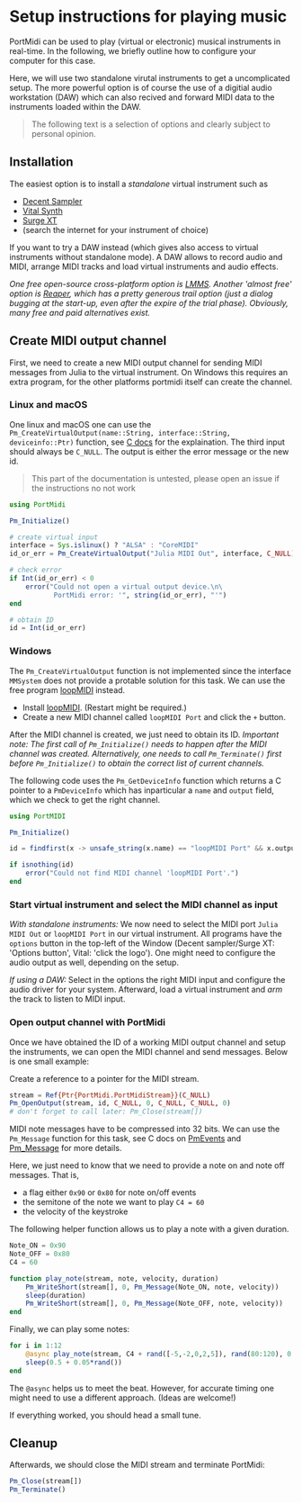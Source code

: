 # Setup instructions for playing music

PortMidi can be used to play (virtual or electronic) musical instruments in real-time. 
In the following, we briefly outline how to configure your computer for this case.

Here, we will use two standalone virutal instruments to get a uncomplicated setup. 
The more powerful option is of course the use of a digitial audio workstation (DAW) 
which can also recived and forward MIDI data to the instruments loaded within the DAW.

> The following text is a selection of options and clearly subject to personal opinion.  

## Installation 

The easiest option is to install a _standalone_ virtual instrument such as 
- [Decent Sampler](https://www.decentsamples.com/product/decent-sampler-plugin/)
- [Vital Synth](https://vital.audio/)
- [Surge XT](https://surge-synthesizer.github.io/)
- (search the internet for your instrument of choice)

If you want to try a DAW instead (which gives also access to virtual instruments without standalone mode). A DAW allows to record audio and MIDI, arrange MIDI tracks and load virtual instruments and audio effects.

_One free open-source cross-platform option is [LMMS](https://lmms.io/). Another 'almost free' option is [Reaper](https://www.reaper.fm/index.php), which has a pretty generous trail option (just a dialog bugging at the start-up, even after the expire of the trial phase). Obviously, many free and paid alternatives exist._

## Create MIDI output channel

First, we need to create a new MIDI output channel for sending MIDI messages from Julia to the virtual instrument. On Windows this requires an extra program, for the other platforms portmidi itself can create the channel.

### Linux and macOS

One linux and macOS one can use the `Pm_CreateVirtualOutput(name::String, interface::String, deviceinfo::Ptr)` function, see [C docs](https://portmidi.github.io/portmidi_docs/group__grp__device.html#gad72a83e522ff11431c2ab1fc87508e9e) for the explaination. The third input should always be `C_NULL`. The output is either the error message or the new id.

> This part of the documentation is untested, please open an issue if the instructions no not work

```julia
using PortMidi

Pm_Initialize()

# create virtual input
interface = Sys.islinux() ? "ALSA" : "CoreMIDI"
id_or_err = Pm_CreateVirtualOutput("Julia MIDI Out", interface, C_NULL) 

# check error
if Int(id_or_err) < 0
    error("Could not open a virtual output device.\n\
           PortMidi error: '", string(id_or_err), "'")
end

# obtain ID
id = Int(id_or_err)
```

### Windows

The `Pm_CreateVirtualOutput` function is not implemented since the interface `MMSystem` does not provide a protable solution for this task. We can use the free program [loopMIDI](https://www.tobias-erichsen.de/software/loopmidi.html) instead. 

- Install [loopMIDI](https://www.tobias-erichsen.de/software/loopmidi.html). (Restart might be required.)
- Create a new MIDI channel called `loopMIDI Port` and click the `+` button.

<!-- ![](loopMIDI_1.png)
![](loopMIDI_2.png) -->

After the MIDI channel is created, we just need to obtain its ID. 
_Important note: The first call of `Pm_Initialize()` needs to happen after the MIDI channel was created. Alternatively, one needs to call `Pm_Terminate()` first before `Pm_Initialize()` to obtain the correct list of current channels._

The following code uses the `Pm_GetDeviceInfo` function which returns a C pointer to a `PmDeviceInfo` which has inparticular a `name` and `output` field, which we check to get the right channel.

```julia
using PortMIDI

Pm_Initialize()

id = findfirst(x -> unsafe_string(x.name) == "loopMIDI Port" && x.output > 0, (unsafe_load(Pm_GetDeviceInfo(i)) for i in 0:Pm_CountDevices()-1))

if isnothing(id)
    error("Could not find MIDI channel 'loopMIDI Port'.")
end
```

### Start virtual instrument and select the MIDI channel as input

_With standalone instruments:_ We now need to select the MIDI port `Julia MIDI Out` or `loopMIDI Port` in our virtual instrument. All programs have the `options` button
in the top-left of the Window (Decent sampler/Surge XT: 'Options button', Vital: 'click the logo').
One might need to configure the audio output as well, depending on the setup.

_If using a DAW:_ Select in the options the right MIDI input and configure the audio driver for your system. Afterward, load a virtual instrument and _arm_ the track to listen to MIDI input.


### Open output channel with PortMidi

Once we have obtained the ID of a working MIDI output channel and setup the instruments, we can open the MIDI channel and send messages. Below is one small example:

Create a reference to a pointer for the MIDI stream.
```julia
stream = Ref{Ptr{PortMidi.PortMidiStream}}(C_NULL)
Pm_OpenOutput(stream, id, C_NULL, 0, C_NULL, C_NULL, 0)
# don't forget to call later: Pm_Close(stream[])
```

MIDI note messages have to be compressed into 32 bits. We can use the `Pm_Message` function for this task, see C docs on [PmEvents](https://portmidi.github.io/portmidi_docs/struct_pm_event.html) and [Pm_Message](https://portmidi.github.io/portmidi_docs/group__grp__events__filters.html#gaf1c22515214f7a2cbb1e1e8fb02602bd) for more details.

Here, we just need to know that we need to provide a note on and note off messages. That is, 
- a flag either `0x90` or `0x80` for note on/off events
- the semitone of the note we want to play `C4 = 60`
- the velocity of the keystroke

The following helper function allows us to play a note with a given duration.
```julia
Note_ON = 0x90
Note_OFF = 0x80
C4 = 60

function play_note(stream, note, velocity, duration)
    Pm_WriteShort(stream[], 0, Pm_Message(Note_ON, note, velocity))
    sleep(duration)
    Pm_WriteShort(stream[], 0, Pm_Message(Note_OFF, note, velocity))
end
```

Finally, we can play some notes:
```julia
for i in 1:12
    @async play_note(stream, C4 + rand([-5,-2,0,2,5]), rand(80:120), 0.4 + 0.05*rand())
    sleep(0.5 + 0.05*rand())
end
```
The `@async` helps us to meet the beat. However, for accurate timing one might need to use a different approach. (Ideas are welcome!)

If everything worked, you should head a small tune.

## Cleanup

Afterwards, we should close the MIDI stream and terminate PortMidi:
```julia
Pm_Close(stream[])
Pm_Terminate()
```